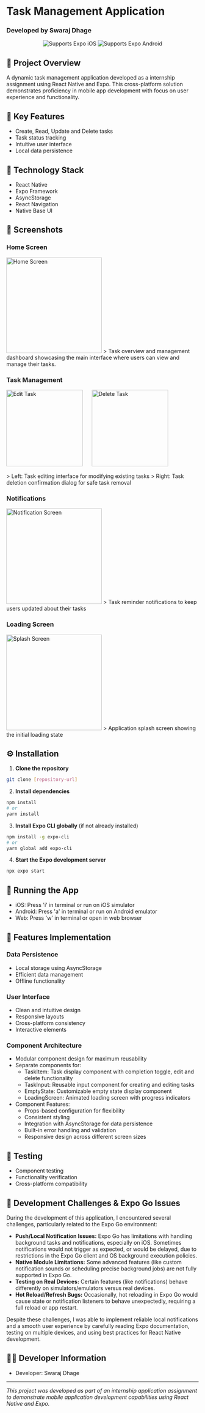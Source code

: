 # Task Management Application
### Developed by Swaraj Dhage

<p align="center">
  <img alt="Supports Expo iOS" src="https://img.shields.io/badge/iOS-4630EB.svg?style=flat-square&logo=APPLE&labelColor=999999&logoColor=fff" />
  <img alt="Supports Expo Android" src="https://img.shields.io/badge/Android-4630EB.svg?style=flat-square&logo=ANDROID&labelColor=A4C639&logoColor=fff" />
</p>

## 📱 Project Overview
A dynamic task management application developed as a internship assignment using React Native and Expo. This cross-platform solution demonstrates proficiency in mobile app development with focus on user experience and functionality.

## 🎯 Key Features
- Create, Read, Update and Delete tasks
- Task status tracking
- Intuitive user interface
- Local data persistence

## 🔧 Technology Stack
- React Native
- Expo Framework
- AsyncStorage
- React Navigation
- Native Base UI

## 📸 Screenshots

### Home Screen
<img src="./screenshot/homepage.jpg" width="250" alt="Home Screen"/>
> Task overview and management dashboard showcasing the main interface where users can view and manage their tasks.

### Task Management
<p float="left">
  <img src="./screenshot/editTask.jpg" width="200" alt="Edit Task" />
  &nbsp;&nbsp;&nbsp;&nbsp;
  <img src="./screenshot/deleteTask.jpg" width="200" alt="Delete Task" />
</p>
> Left: Task editing interface for modifying existing tasks
> Right: Task deletion confirmation dialog for safe task removal

### Notifications
<img src="./screenshot/notification.jpg" width="250" alt="Notification Screen"/>
> Task reminder notifications to keep users updated about their tasks

### Loading Screen
<img src="./screenshot/splashLoading.jpg" width="250" alt="Splash Screen"/>
> Application splash screen showing the initial loading state

## ⚙️ Installation

1. **Clone the repository**
```bash
git clone [repository-url]
```

2. **Install dependencies**
```bash
npm install
# or
yarn install
```

3. **Install Expo CLI globally** (if not already installed)
```bash
npm install -g expo-cli
# or
yarn global add expo-cli
```

4. **Start the Expo development server**
```bash
npx expo start
```

## 📱 Running the App

- iOS: Press 'i' in terminal or run on iOS simulator
- Android: Press 'a' in terminal or run on Android emulator
- Web: Press 'w' in terminal or open in web browser

## 🎨 Features Implementation

### Data Persistence
- Local storage using AsyncStorage
- Efficient data management
- Offline functionality

### User Interface
- Clean and intuitive design
- Responsive layouts
- Cross-platform consistency
- Interactive elements

### Component Architecture
- Modular component design for maximum reusability
- Separate components for:
  - TaskItem: Task display component with completion toggle, edit and delete functionality
  - TaskInput: Reusable input component for creating and editing tasks
  - EmptyState: Customizable empty state display component
  - LoadingScreen: Animated loading screen with progress indicators
- Component Features:
  - Props-based configuration for flexibility
  - Consistent styling
  - Integration with AsyncStorage for data persistence
  - Built-in error handling and validation
  - Responsive design across different screen sizes


## 🧪 Testing
- Component testing
- Functionality verification
- Cross-platform compatibility


## 🚧 Development Challenges & Expo Go Issues

During the development of this application, I encountered several challenges, particularly related to the Expo Go environment:

- **Push/Local Notification Issues:** Expo Go has limitations with handling background tasks and notifications, especially on iOS. Sometimes notifications would not trigger as expected, or would be delayed, due to restrictions in the Expo Go client and OS background execution policies.
- **Native Module Limitations:** Some advanced features (like custom notification sounds or scheduling precise background jobs) are not fully supported in Expo Go.
- **Testing on Real Devices:** Certain features (like notifications) behave differently on simulators/emulators versus real devices. 
- **Hot Reload/Refresh Bugs:** Occasionally, hot reloading in Expo Go would cause state or notification listeners to behave unexpectedly, requiring a full reload or app restart.

Despite these challenges, I was able to implement reliable local notifications and a smooth user experience by carefully reading Expo documentation, testing on multiple devices, and using best practices for React Native development.

## 👨‍💻 Developer Information
- Developer: Swaraj Dhage



---
*This project was developed as part of an internship application assignment to demonstrate mobile application development capabilities using React Native and Expo.*
